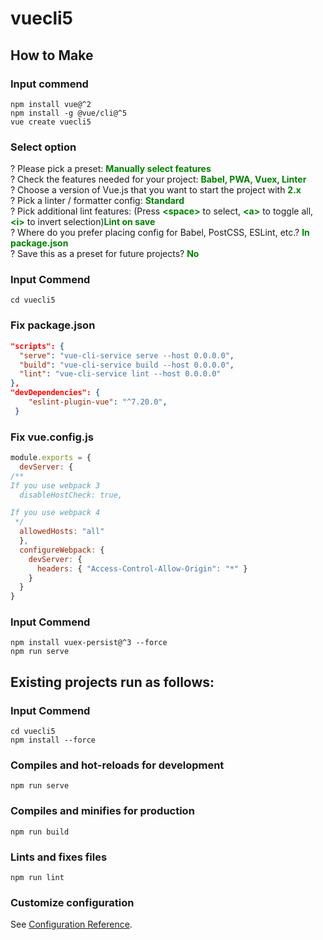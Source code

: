 # vuecli5

## How to Make

### Input commend
```
npm install vue@^2
npm install -g @vue/cli@^5
vue create vuecli5
```

### Select option
? Please pick a preset: <span style="color:green">**Manually select features**</span>   
? Check the features needed for your project: <span style="color:green">**Babel, PWA, Vuex, Linter**</span>   
? Choose a version of Vue.js that you want to start the project with <span style="color:green">**2.x**</span>   
? Pick a linter / formatter config: <span style="color:green">**Standard**</span>   
? Pick additional lint features: (Press <span style="color:green">**\<space>**</span> to select, <span style="color:green">**\<a>**</span> to toggle all, <span style="color:green">**\<i>**</span> to invert selection)<span style="color:green">**Lint on save**</span>   
? Where do you prefer placing config for Babel, PostCSS, ESLint, etc.? <span style="color:green">**In package.json**</span>   
? Save this as a preset for future projects? <span style="color:green">**No**</span>   

### Input Commend
```
cd vuecli5
```

### Fix package.json
```json
"scripts": {
  "serve": "vue-cli-service serve --host 0.0.0.0",
  "build": "vue-cli-service build --host 0.0.0.0",
  "lint": "vue-cli-service lint --host 0.0.0.0"
},
"devDependencies": {
    "eslint-plugin-vue": "^7.20.0",
 }
```

### Fix vue.config.js
```js
module.exports = {
  devServer: {
/**
If you use webpack 3
  disableHostCheck: true, 

If you use webpack 4
 */
  allowedHosts: "all"
  },
  configureWebpack: {
    devServer: {
      headers: { "Access-Control-Allow-Origin": "*" }
    }
  }
}
```

### Input Commend
```
npm install vuex-persist@^3 --force
npm run serve
```


## Existing projects run as follows:

### Input Commend
```
cd vuecli5
npm install --force
```

### Compiles and hot-reloads for development
```
npm run serve
```

### Compiles and minifies for production
```
npm run build
```

### Lints and fixes files
```
npm run lint
```

### Customize configuration
See [Configuration Reference](https://cli.vuejs.org/config/).